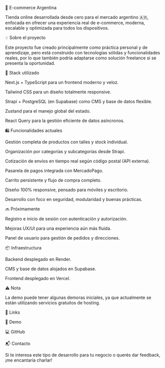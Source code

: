 🛒 E-commerce Argentina

Tienda online desarrollada desde cero para el mercado argentino 🇦🇷, enfocada en ofrecer una experiencia real de e-commerce, moderna, escalable y optimizada para todos los dispositivos.

💡 Sobre el proyecto

Este proyecto fue creado principalmente como práctica personal y de aprendizaje, pero está construido con tecnologías sólidas y funcionalidades reales, por lo que también podría adaptarse como solución freelance si se presenta la oportunidad.

🔧 Stack utilizado

Next.js + TypeScript para un frontend moderno y veloz.

Tailwind CSS para un diseño totalmente responsive.

Strapi + PostgreSQL (en Supabase) como CMS y base de datos flexible.

Zustand para el manejo global del estado.

React Query para la gestión eficiente de datos asíncronos.

🛍️ Funcionalidades actuales

Gestión completa de productos con talles y stock individual.

Organización por categorías y subcategorías desde Strapi.

Cotización de envíos en tiempo real según código postal (API externa).

Pasarela de pagos integrada con MercadoPago.

Carrito persistente y flujo de compra completo.

Diseño 100% responsive, pensado para móviles y escritorio.

Desarrollo con foco en seguridad, modularidad y buenas prácticas.

🔜 Próximamente

Registro e inicio de sesión con autenticación y autorización.

Mejoras UX/UI para una experiencia aún más fluida.

Panel de usuario para gestión de pedidos y direcciones.

📦 Infraestructura

Backend desplegado en Render.

CMS y base de datos alojados en Supabase.

Frontend desplegado en Vercel.

⚠️ Nota

La demo puede tener algunas demoras iniciales, ya que actualmente se están utilizando servicios gratuitos de hosting.

🚀 Links

🔗 Demo

💻 GitHub

📬 Contacto

Si te interesa este tipo de desarrollo para tu negocio o querés dar feedback, ¡me encantaría charlar!